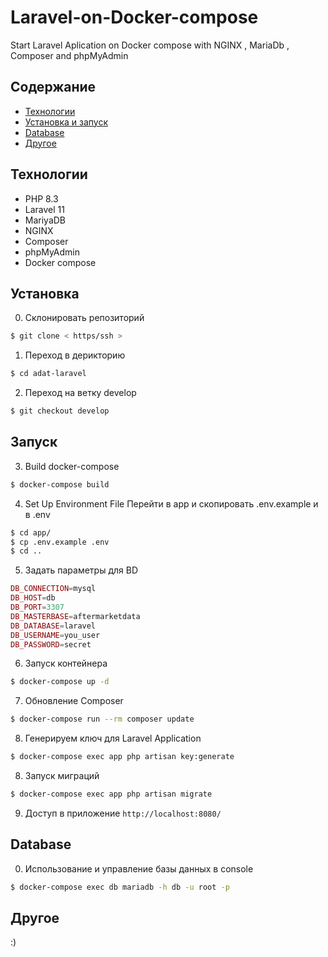 # Laravel-on-Docker-compose
Start Laravel Aplication on Docker compose with NGINX , MariaDb , Composer and phpMyAdmin
## Содержание
- [Технологии](#технологии)
- [Установка и запуск](#установка)
- [Database](#database)
- [Другое](#другое)

## Технологии
- PHP 8.3
- Laravel 11
- MariyaDB
- NGINX
- Composer
- phpMyAdmin
- Docker compose

## Установка

0. Склонировать репозиторий
```sh
$ git clone < https/ssh >
```
1. Переход в дерикторию
```sh
$ cd adat-laravel
```
2. Переход на ветку develop
```sh
$ git checkout develop
```
## Запуск
3. Build docker-compose
```sh
$ docker-compose build
```
4. Set Up Environment File
Перейти в app и скопировать .env.example и в .env
```sh
$ cd app/
$ cp .env.example .env
$ cd ..
```
5. Задать параметры для BD
```php
DB_CONNECTION=mysql
DB_HOST=db
DB_PORT=3307
DB_MASTERBASE=aftermarketdata
DB_DATABASE=laravel
DB_USERNAME=you_user
DB_PASSWORD=secret
```
6. Запуск контейнера
```sh
$ docker-compose up -d
```
7. Обновление Composer 
```sh
$ docker-compose run --rm composer update
```
8. Генерируем ключ для Laravel Application
```sh
$ docker-compose exec app php artisan key:generate
```
8. Запуск миграций
```sh
$ docker-compose exec app php artisan migrate
```
9. Доступ в приложение 
`http://localhost:8080/`

## Database

0. Использование и управление базы данных в console
```sh
$ docker-compose exec db mariadb -h db -u root -p
```

## Другое 

:)
